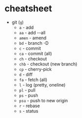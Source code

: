 # cheatsheet

- git (`g`)
  - `a` - add
  - `aa` - add --all
  - `amen` - amend
  - `bd` - branch -D
  - `c` - commit
  - `ca` - commit (all)
  - `ch` - checkout
  - `chb` - checkout (new branch)
  - `cp` - cherry-pick
  - `d` - diff
  - `fa` - fetch (all)
  - `l` - log (pretty, oneline)
  - `pl` - pull
  - `ps` - push
  - `psu` - push to new origin
  - `r` - rebase
  - `s` - status
